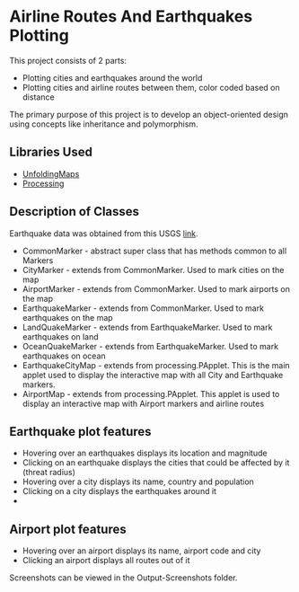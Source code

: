 # Airline Routes And Earthquakes Plotting

This project consists of 2 parts:

* Plotting cities and earthquakes around the world
* Plotting cities and airline routes between them, color coded based on distance

The primary purpose of this project is to develop an object-oriented design using concepts like inheritance and polymorphism.

## Libraries Used
* [UnfoldingMaps](http://unfoldingmaps.org/javadoc/)
* [Processing](https://processing.org/reference/)

## Description of Classes
Earthquake data was obtained from this USGS [link](http://earthquake.usgs.gov/earthquakes/feed/v1.0/summary/2.5_week.atom).

* CommonMarker - abstract super class that has methods common to all Markers
* CityMarker - extends from CommonMarker. Used to mark cities on the map
* AirportMarker - extends from CommonMarker. Used to mark airports on the map
* EarthquakeMarker - extends from CommonMarker. Used to mark earthquakes on the map
* LandQuakeMarker - extends from EarthquakeMarker. Used to mark earthquakes on land
* OceanQuakeMarker - extends from EarthquakeMarker. Used to mark earthquakes on ocean
* EarthquakeCityMap - extends from processing.PApplet. This is the main applet used to display the interactive map with all City and Earthquake markers.
* AirportMap - extends from processing.PApplet. This applet is used to display an interactive map with Airport markers and airline routes

## Earthquake plot features
* Hovering over an earthquakes displays its location and magnitude
* Clicking on an earthquake displays the cities that could be affected by it (threat radius)
* Hovering over a city displays its name, country and population
* Clicking on a city displays the earthquakes around it
* 
## Airport plot features
* Hovering over an airport displays its name, airport code and city
* Clicking an airport displays all routes out of it

Screenshots can be viewed in the Output-Screenshots folder.
